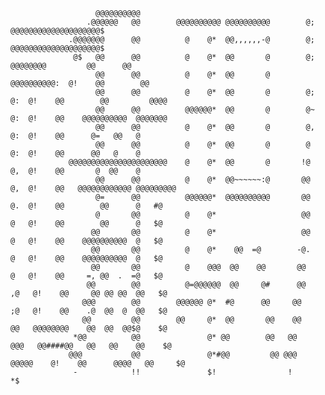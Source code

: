 


                       @@@@@@@@@@                                                        
                     .@@@@@@   @@        @@@@@@@@@@ @@@@@@@@@@        @;                   @@@@@@@@@@@@@@@@@@@@$        
                 .@@@@@@@      @@          @    @*  @@,,,,,,-@        @;                  @@@@@@@@@@@@@@@@@@@@$        
                  @$   @@      @@          @    @*  @@       @        @;       @@@@@@@@         @@      @@              
                       @@      @@          @    @*  @@       @    @@@@@@@@@@:  @!    @@        @@                       
                       @@      @@          @    @*  @@       @        @;   @:  @!    @@        @@         @@@@         
                       @@      @@          @@@@@@*  @@       @        @~   @:  @!    @@    @@@@@@@@@@  @@@@@@@          
                       @@      @@          @    @*  @@       @        @,   @:  @!    @@      @=   @@   @                
                       @@      @@          @    @*  @@       @        @    @:  @!    @@      @@   @    @                
                 @@@@@@@@@@@@@@@@@@@@@@    @    @*  @@       @       !@    @,  @!    @@       @  @@    @                
                       @@      @@          @    @*  @@~~~~~~:@       @@    @,  @!    @@   @@@@@@@@@@@@ @@@@@@@@@        
                       @=      @@          @@@@@@*  @@@@@@@@@@       @@    @.  @!    @@        @@      @   #@           
                       @       @@          @    @*                   @@    @   @!    @@        @@      @   $@           
                      @@       @@          @    @*                   @@    @   @!    @@    @@@@@@@@@@  @   $@           
                      @@       @@          @    @*    @@  =@        -@.    @   @!    @@    @@@@@@@@@@  @   $@           
                      @@       @@          @    @@@  @@    @@       @@     @   @!    @@     =, @@  .  =@   $@           
                     @@        @@          @=@@@@@@  @@     @#      @@    ,@   @!    @@     @@ @@ @@  @@   $@           
                    @@@        @@        @@@@@@ @*  #@      @@     @@     ;@   @!    @@    .@  @@  @  @@   $@           
                    @@         @@        @@     @*  @@       @@    @@     @@   @@@@@@@@    @@  @@  @@$@    $@           
                  *@@          @@               @* @@        @@   @@     @@@   @@####@@   @@   @@    @@    $@           
                 @@@           @@               @*#@@         @@ @@@  @@@@@    @!    @@      @@@@   @@     $@           
                  -            !!               $!                !                                        *$           
                                                                                          